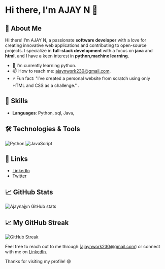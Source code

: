 # Hi there, I'm AJAY N 👋

## 🌟 About Me
Hi there! I’m AJAY N, a passionate **software developer** with a love for creating innovative web applications and contributing to open-source projects. I specialize in **full-stack development** with a focus on **java** and **html**, and I have a keen interest in **python**,**machine learning**.

- 🌱 I’m currently learning python.
- 📫 How to reach me: ajaynwork230@gmail.com.
- ⚡ Fun fact: "I’ve created a personal website from scratch using only HTML and CSS as a challenge."
.

## 🚀 Skills
- **Languages**: Python, sql, Java,

## 🛠️ Technologies & Tools

![Python](https://img.shields.io/badge/-Python-3776AB?style=flat&logo=python&logoColor=white)
![JavaScript](https://img.shields.io/badge/-JavaScript-F7DF1E?style=flat&logo=javascript&logoColor=black)


## 🔗 Links
- [LinkedIn](https://www.linkedin.com/in/ajay-n12/)
- [Twitter](https://x.com/ajayajayn05)

## 📈 GitHub Stats

![Ajaynajyn GitHub stats](https://github.com/Ajaynajayn)

## 📈 My GitHub Streak

![GitHub Streak](https://github-readme-streak-stats.herokuapp.com/?user=your-github-username&theme=dark&hide_border=true&date_format=j%20M%20Y)



Feel free to reach out to me through [ajaynwork230@gmail.com) or connect with me on [LinkedIn](https://www.linkedin.com/in/ajay-n12/).

Thanks for visiting my profile! 😄

